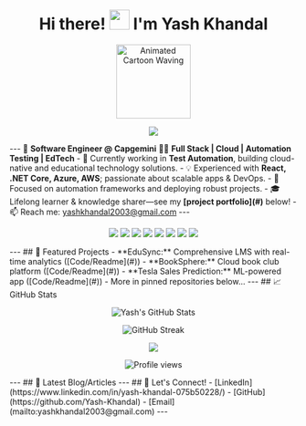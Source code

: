 <h1 align="center">
  Hi there! <img src="https://media.giphy.com/media/hvRJCLFzcasrR4ia7z/giphy.gif" width="35" />
  I'm Yash Khandal
</h1>

<p align="center">
  <img src="https://media.giphy.com/media/v1.Y2lkPTc5MGI3NjExdm43YjF2OGE3aWFjN3gxOXlhY3A2eDd5ZjEyM3JleXEza25xcHJxdSZlcD12MV9zdGlja2Vyc19zZWFyY2gmY3Q9cw/cyBjN2W4SQGFT4SscZ/giphy.gif" width="130" alt="Animated Cartoon Waving" />
</p>

<p align="center">
  <img src="https://readme-typing-svg.demolab.com/?lines=Software+Engineer+@+Capgemini;Full+Stack+%26+Cloud+Developer;React+.NET+Core+Azure;Automation+Testing+Enthusiast;EdTech+Project+Builder&font=Fira%20Code&center=true&width=440&height=45&color=1B3E88&vCenter=true&pause=1000" />
</p>
---
🚀 <b>Software Engineer @ Capgemini</b>  
👨‍💻 <b>Full Stack | Cloud | Automation Testing | EdTech</b>
- 🌱 Currently working in <b>Test Automation</b>, building cloud-native and educational technology solutions.
- 💡 Experienced with <b>React, .NET Core, Azure, AWS</b>; passionate about scalable apps & DevOps.
- 🔭 Focused on automation frameworks and deploying robust projects.
- 🎓 Lifelong learner & knowledge sharer—see my <b>[project portfolio](#)</b> below!
- 📫 Reach me: <a href="mailto:yashkhandal2003@gmail.com">yashkhandal2003@gmail.com</a>
---
<p align="center">
  <img src="https://img.shields.io/badge/-React-black?style=flat-square&logo=react" />
  <img src="https://img.shields.io/badge/-dotnet-black?style=flat-square&logo=dotnet" />
  <img src="https://img.shields.io/badge/-Azure-0089D6?style=flat-square&logo=microsoft-azure" />
  <img src="https://img.shields.io/badge/-AWS-232F3E?style=flat-square&logo=amazon-aws" />
  <img src="https://img.shields.io/badge/-Selenium-43B02A?style=flat-square&logo=selenium" />
  <img src="https://img.shields.io/badge/-Git-black?style=flat-square&logo=git" />
  <img src="https://img.shields.io/badge/-Docker-2496ED?style=flat-square&logo=docker" />
  <img src="https://img.shields.io/badge/-PowerBI-F2C811?style=flat-square&logo=powerbi" />
</p>
---
## 🌟 Featured Projects
- **EduSync:** Comprehensive LMS with real-time analytics ([Code/Readme](#))
- **BookSphere:** Cloud book club platform ([Code/Readme](#))
- **Tesla Sales Prediction:** ML-powered app ([Code/Readme](#))
- More in pinned repositories below...
---
## 📈 GitHub Stats
<p align="center">
  <img src="https://github-readme-stats.vercel.app/api?username=Yash-Khandal&show_icons=true&theme=react" alt="Yash's GitHub Stats" />
</p>
<p align="center">
  <img src="https://github-readme-streak-stats.herokuapp.com/?user=Yash-Khandal&theme=react" alt="GitHub Streak" />
</p>
<p align="center">
  <img src="https://github-readme-stats.vercel.app/api/top-langs/?username=Yash-Khandal&layout=compact&langs_count=7&theme=react" />
</p>
<p align="center">
  <img src="https://komarev.com/ghpvc/?username=Yash-Khandal&color=blue&style=flat-square" alt="Profile views" />
</p>
---
## 📝 Latest Blog/Articles
<!-- BLOG-POST-LIST:START -->
<!-- Replace with blog post workflow or manually add blog/article links -->
<!-- BLOG-POST-LIST:END -->
---
## 🤝 Let's Connect!
- [LinkedIn](https://www.linkedin.com/in/yash-khandal-075b50228/)
- [GitHub](https://github.com/Yash-Khandal)
- [Email](mailto:yashkhandal2003@gmail.com)
---


